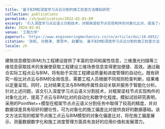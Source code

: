 ```yaml
---
title: '基于BIM和深度学习点云分割的施工检查方法模拟研究'
collection: publications
permalink: /zh/publication/2022-02-01-EM
excerpt: '引入深度学习点云语义分割技术，对框架梁柱节点实现构件的对象化比对，提高了点云与BIM比对的自动化和数字化程度。'
date: 2024-02-01
venue: '工程力学'
paperurl: 'https://www.engineeringmechanics.cn/cn/article/doi/10.6052/j.issn.1000-4750.2022.04.0281?viewType=HTML'
citation: '张帆, 孙楚津, 覃思中, 赵馨怡. 基于BIM和深度学习点云分割的施工检查方法模拟研究[J]. 工程力学, 2024, 41(2): 194-201. DOI: 10.6052/j.issn.1000-4750.2022.04.0281'
locale: zh
---
```


建筑信息模型(BIM)为工程建设提供了丰富的空间和属性信息，三维激光扫描等三维信息获取技术的发展使获取工程建设三维场景信息变得更加便捷、高效。通过融合实际工程点云与BIM，将有助于实现工程建设质量和进度管理的自动化。既有研究一般比对点云与BIM的全局信息，需要工程人员根据不同规则检查判断，结果难以定量呈现。同时，比对结果无法与BIM构件属性自动关联并服务于智能化分析。针对上述问题，该文引入深度学习点云语义分割技术，对框架梁柱节点实现构件的对象化比对，提高了点云与BIM比对的自动化和数字化程度。模拟试验研究表明，采用的PointNet++模型在框架节点点云语义分割任务中取得了较高的精度，并对数据误差具有较好的健壮性，可为对象化的施工偏差比对提供良好的数据基础。该文方法实现的框架节点施工点云与BIM模型的对象化偏差比对，将在施工偏差展示、测量数据数字化和施工进度管理方面具有良好的应用价值和发展潜力。